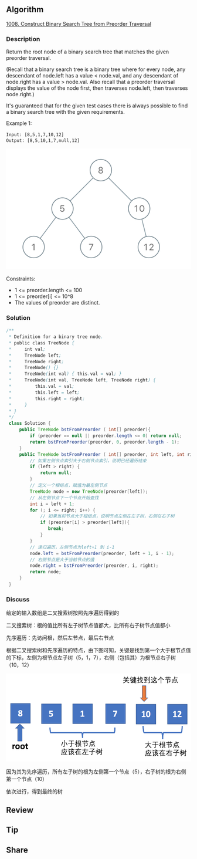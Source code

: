 ## Algorithm

[1008. Construct Binary Search Tree from Preorder Traversal](https://leetcode.com/problems/construct-binary-search-tree-from-preorder-traversal/)

### Description

Return the root node of a binary search tree that matches the given preorder traversal.

(Recall that a binary search tree is a binary tree where for every node, any descendant of node.left has a value < node.val, and any descendant of node.right has a value > node.val.  Also recall that a preorder traversal displays the value of the node first, then traverses node.left, then traverses node.right.)

It's guaranteed that for the given test cases there is always possible to find a binary search tree with the given requirements.

Example 1:

```
Input: [8,5,1,7,10,12]
Output: [8,5,10,1,7,null,12]
```
![](assets/20201119-12524147.png)

Constraints:

- 1 <= preorder.length <= 100
- 1 <= preorder[i] <= 10^8
- The values of preorder are distinct.

### Solution

```java
/**
 * Definition for a binary tree node.
 * public class TreeNode {
 *     int val;
 *     TreeNode left;
 *     TreeNode right;
 *     TreeNode() {}
 *     TreeNode(int val) { this.val = val; }
 *     TreeNode(int val, TreeNode left, TreeNode right) {
 *         this.val = val;
 *         this.left = left;
 *         this.right = right;
 *     }
 * }
 */
 class Solution {
     public TreeNode bstFromPreorder ( int[] preorder){
         if (preorder == null || preorder.length <= 0) return null;
         return bstFromPreorder(preorder, 0, preorder.length - 1);
     }
     public TreeNode bstFromPreorder ( int[] preorder, int left, int right){
         // 如果左侧节点索引大于右侧节点索引，说明已经遍历结束
         if (left > right) {
             return null;
         }
         // 定义一个根结点，赋值为最左侧节点
         TreeNode node = new TreeNode(preorder[left]);
         // 从左侧节点下一个节点开始查找
         int i = left + 1;
         for (; i <= right; i++) {
             // 如果当前节点大于根结点，说明节点左侧在左子树，右侧在右子树
             if (preorder[i] > preorder[left]){
                break;
             }
         }
         // 递归遍历，左侧节点为left+1 到 i-1
         node.left = bstFromPreorder(preorder, left + 1, i - 1);
         // 右侧节点是大于当前节点的值
         node.right = bstFromPreorder(preorder, i, right);
         return node;
     }  
 }
```

### Discuss

给定的输入数组是二叉搜索树按照先序遍历得到的

二叉搜索树：根的值比所有左子树节点值都大，比所有右子树节点值都小

先序遍历：先访问根，然后左节点，最后右节点

根据二叉搜索树和先序遍历的特点，由下图可知，关键是找到第一个大于根节点值的下标，左侧为根节点左子树（5，1，7），右侧（包括其）为根节点右子树（10，12）

![](assets/20201119-8f6091bc.png)

因为其为先序遍历，所有左子树的根为左侧第一个节点（5），右子树的根为右侧第一个节点（10）

依次进行，得到最终的树

## Review


## Tip


## Share
